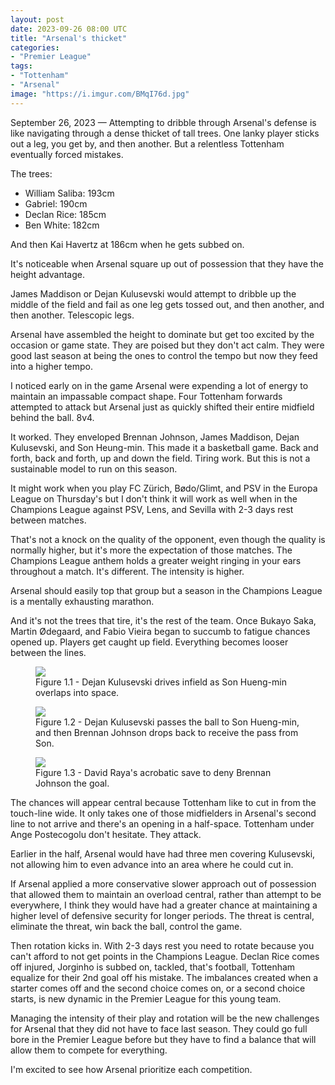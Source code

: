 ```yaml
---
layout: post
date: 2023-09-26 08:00 UTC
title: "Arsenal's thicket"
categories:
- "Premier League"
tags:
- "Tottenham"
- "Arsenal"
image: "https://i.imgur.com/BMqI76d.jpg"
---
```


September 26, 2023 — Attempting to dribble through Arsenal's defense is like navigating through a dense thicket of tall trees. One lanky player sticks out a leg, you get by, and then another. But a relentless Tottenham eventually forced mistakes.

<!---more--->

The trees: 

 - William Saliba: 193cm
 - Gabriel: 190cm 
 - Declan Rice: 185cm
 - Ben White: 182cm

And then Kai Havertz at 186cm when he gets subbed on. 

It's noticeable when Arsenal square up out of possession that they have the height advantage. 

James Maddison or Dejan Kulusevski would attempt to dribble up the middle of the field and fail as one leg gets tossed out, and then another, and then another. Telescopic legs.

Arsenal have assembled the height to dominate but get too excited by the occasion or game state. They are poised but they don't act calm. They were good last season at being the ones to control the tempo but now they feed into a higher tempo.

I noticed early on in the game Arsenal were expending a lot of energy to maintain an impassable compact shape. Four Tottenham forwards attempted to attack but Arsenal just as quickly shifted their entire midfield behind the ball. 8v4. 

It worked. They enveloped Brennan Johnson, James Maddison, Dejan Kulusevski, and Son Heung-min. This made it a basketball game. Back and forth, back and forth, up and down the field. Tiring work. But this is not a sustainable model to run on this season.

It might work when you play FC Zürich, Bødo/Glimt, and PSV in the Europa League on Thursday's but I don't think it will work as well when in the Champions League against PSV, Lens, and Sevilla with 2-3 days rest between matches. 

That's not a knock on the quality of the opponent, even though the quality is normally higher, but it's more the expectation of those matches. The Champions League anthem holds a greater weight ringing in your ears throughout a match. It's different. The intensity is higher.

Arsenal should easily top that group but a season in the Champions League is a mentally exhausting marathon.

And it's not the trees that tire, it's the rest of the team. Once Bukayo Saka, Martin Ødegaard, and Fabio Vieira began to succumb to fatigue chances opened up. Players get caught up field. Everything becomes looser between the lines.

<figure>
    <img src="https://i.imgur.com/BMqI76d.jpg">
    <figcaption>Figure 1.1 - Dejan Kulusevski drives infield as Son Hueng-min overlaps into space.</figcaption>
</figure> 

<figure>
    <img src="https://i.imgur.com/0twrbmi.jpg">
    <figcaption>Figure 1.2 - Dejan Kulusevski passes the ball to Son Hueng-min, and then Brennan Johnson drops back to receive the pass from Son.</figcaption>
</figure> 

<figure>
    <img src="https://i.imgur.com/VxSOSJI.jpg">
    <figcaption>Figure 1.3 - David Raya's acrobatic save to deny Brennan Johnson the goal.</figcaption>
</figure> 

The chances will appear central because Tottenham like to cut in from the touch-line wide. It only takes one of those midfielders in Arsenal's second line to not arrive and there's an opening in a half-space. Tottenham under Ange Postecogolu don't hesitate. They attack.

Earlier in the half, Arsenal would have had three men covering Kulusevski, not allowing him to even advance into an area where he could cut in. 

If Arsenal applied a more conservative slower approach out of possession that allowed them to maintain an overload central, rather than attempt to be everywhere, I think they would have had a greater chance at maintaining a higher level of defensive security for longer periods. The threat is central, eliminate the threat, win back the ball, control the game.

Then rotation kicks in. With 2-3 days rest you need to rotate because you can't afford to not get points in the Champions League. Declan Rice comes off injured, Jorginho is subbed on, tackled, that's football, Tottenham equalize for their 2nd goal off his mistake. The imbalances created when a starter comes off and the second choice comes on, or a second choice starts, is new dynamic in the Premier League for this young team.  

Managing the intensity of their play and rotation will be the new challenges for Arsenal that they did not have to face last season. They could go full bore in the Premier League before but they have to find a balance that will allow them to compete for everything.

I'm excited to see how Arsenal prioritize each competition.
